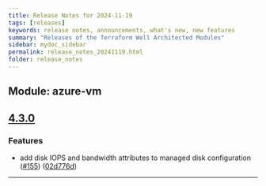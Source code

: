 ```yaml
---
title: Release Notes for 2024-11-19
tags: [releases]
keywords: release notes, announcements, what's new, new features
summary: "Releases of the Terraform Well Architected Modules"
sidebar: mydoc_sidebar
permalink: release_notes_20241119.html
folder: release_notes
---
```


## Module: azure-vm
## [4.3.0](https://github.com/CloudNationHQ/terraform-azure-vm/releases/tag/v4.3.0)


### Features

* add disk IOPS and bandwidth attributes to managed disk configuration ([#155](https://github.com/CloudNationHQ/terraform-azure-vm/issues/155)) ([02d776d](https://github.com/CloudNationHQ/terraform-azure-vm/commit/02d776d0a85cf53bd23088a3501b6e6851bbb66b))

---

